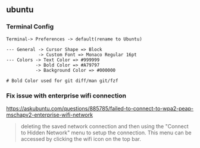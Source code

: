 ## ubuntu
### Terminal Config
```vim
Terminal-> Preferences -> default(rename to Ubuntu)

--- General -> Cursor Shape => Block
            -> Custom Font => Monaco Regular 16pt
--- Colors -> Text Color => #999999
           -> Bold Color => #A79797
           -> Background Color => #000000

# Bold Color used for git diff/man git/fzf
```

### Fix issue with enterprise wifi connection
<https://askubuntu.com/questions/885785/failed-to-connect-to-wpa2-peap-mschapv2-enterprise-wifi-network>
> deleting the saved network connection and then using the "Connect to Hidden Network"
menu to setup the connection.
This menu can be accessed by clicking the wifi icon on the top bar.


